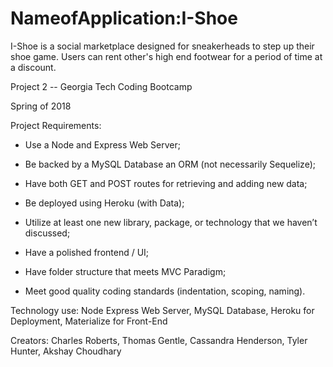 # NameofApplication:I-Shoe

I-Shoe is a social marketplace designed for sneakerheads to step up their shoe game. 
Users can rent other's high end footwear for a period of time at a discount.

Project 2 -- Georgia Tech Coding Bootcamp

Spring of 2018

Project Requirements:

- Use a Node and Express Web Server;

- Be backed by a MySQL Database an ORM (not necessarily Sequelize);

- Have both GET and POST routes for retrieving and adding new data;

- Be deployed using Heroku (with Data);

- Utilize at least one new library, package, or technology that we haven’t discussed;

- Have a polished frontend / UI;

- Have folder structure that meets MVC Paradigm;

- Meet good quality coding standards (indentation, scoping, naming).


Technology use: Node Express Web Server, MySQL Database, Heroku for Deployment, Materialize for Front-End



Creators: Charles Roberts, Thomas Gentle, Cassandra Henderson, Tyler Hunter, Akshay Choudhary
